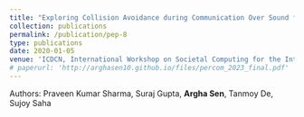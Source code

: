 ```yaml
---
title: "Exploring Collision Avoidance during Communication Over Sound for Healthy Environment"
collection: publications
permalink: /publication/pep-8
type: publications
date: 2020-01-05
venue: 'ICDCN, International Workshop on Societal Computing for the Internet of Things & You (SoCIeTY 2020)'
# paperurl: 'http://arghasen10.github.io/files/percom_2023_final.pdf'
---
```


Authors: Praveen Kumar Sharma, Suraj Gupta,  <b>Argha Sen</b>, Tanmoy De, Sujoy Saha<br>
